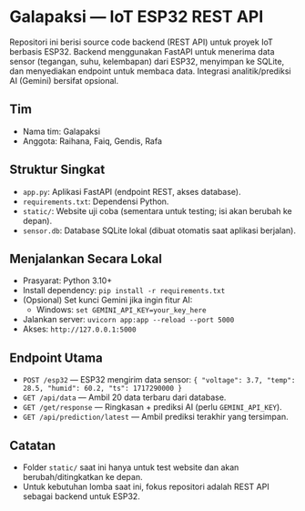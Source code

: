 # Galapaksi — IoT ESP32 REST API

Repositori ini berisi source code backend (REST API) untuk proyek IoT berbasis ESP32. Backend menggunakan FastAPI untuk menerima data sensor (tegangan, suhu, kelembapan) dari ESP32, menyimpan ke SQLite, dan menyediakan endpoint untuk membaca data. Integrasi analitik/prediksi AI (Gemini) bersifat opsional.

## Tim
- Nama tim: Galapaksi
- Anggota: Raihana, Faiq, Gendis, Rafa

## Struktur Singkat
- `app.py`: Aplikasi FastAPI (endpoint REST, akses database).
- `requirements.txt`: Dependensi Python.
- `static/`: Website uji coba (sementara untuk testing; isi akan berubah ke depan).
- `sensor.db`: Database SQLite lokal (dibuat otomatis saat aplikasi berjalan).

## Menjalankan Secara Lokal
- Prasyarat: Python 3.10+
- Install dependency: `pip install -r requirements.txt`
- (Opsional) Set kunci Gemini jika ingin fitur AI:
  - Windows: `set GEMINI_API_KEY=your_key_here`
- Jalankan server: `uvicorn app:app --reload --port 5000`
- Akses: `http://127.0.0.1:5000`

## Endpoint Utama
- `POST /esp32` — ESP32 mengirim data sensor: `{ "voltage": 3.7, "temp": 28.5, "humid": 60.2, "ts": 1717290000 }`
- `GET /api/data` — Ambil 20 data terbaru dari database.
- `GET /get/response` — Ringkasan + prediksi AI (perlu `GEMINI_API_KEY`).
- `GET /api/prediction/latest` — Ambil prediksi terakhir yang tersimpan.

## Catatan
- Folder `static/` saat ini hanya untuk test website dan akan berubah/ditingkatkan ke depan.
- Untuk kebutuhan lomba saat ini, fokus repositori adalah REST API sebagai backend untuk ESP32.

